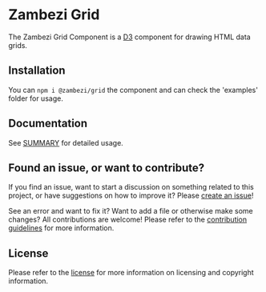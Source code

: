 Zambezi Grid
============

The Zambezi Grid Component is a [D3](http://d3js.org) component for drawing HTML data grids.

Installation
------------

You can `npm i @zambezi/grid` the component and can check the 'examples' folder for usage.

Documentation
-------------

See [SUMMARY](SUMMARY.md) for detailed usage.

Found an issue, or want to contribute?
--------------------------------------

If you find an issue, want to start a discussion on something related to this project, or have suggestions on how to improve it? Please [create an issue](../../issues/new)!

See an error and want to fix it? Want to add a file or otherwise make some changes? All contributions are welcome! Please refer to the [contribution guidelines](CONTRIBUTING.md) for more information.

License
-------

Please refer to the [license](LICENSE.md) for more information on licensing and copyright information.
